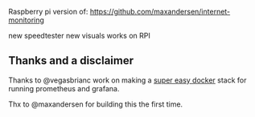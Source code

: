 
Raspberry pi version of: 
https://github.com/maxandersen/internet-monitoring

new speedtester 
new visuals
works on RPI

## Thanks and a disclaimer

Thanks to @vegasbrianc work on making a [super easy docker](https://github.com/vegasbrianc/github-monitoring) stack for running prometheus and grafana.

Thx to @maxandersen for building this the first time.
